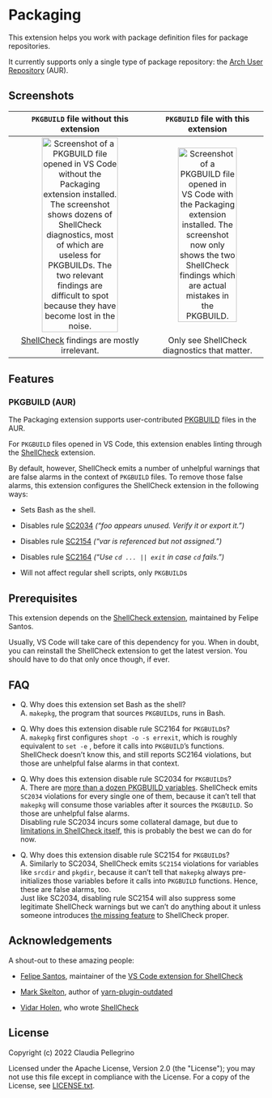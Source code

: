 # Packaging

This extension helps you work with package definition files for
package repositories.

It currently supports only a single type of package repository: the
[Arch User Repository](https://aur.archlinux.org/) (AUR).

## Screenshots

| `PKGBUILD` file without this extension | `PKGBUILD` file with this extension |
|:--------------------------------------:|:-----------------------------------:|
| <img alt="Screenshot of a PKGBUILD file opened in VS Code without the Packaging extension installed. The screenshot shows dozens of ShellCheck diagnostics, most of which are useless for PKGBUILDs. The two relevant findings are difficult to spot because they have become lost in the noise." src="https://raw.githubusercontent.com/claui/vscode-packaging/main/extension/images/screenshot-pkgbuild-without-extension.png" width="75%"> | <img alt="Screenshot of a PKGBUILD file opened in VS Code with the Packaging extension installed. The screenshot now only shows the two ShellCheck findings which are actual mistakes in the PKGBUILD." src="https://raw.githubusercontent.com/claui/vscode-packaging/main/extension/images/screenshot-pkgbuild-with-extension.png" width="75%"> |
| [ShellCheck](https://marketplace.visualstudio.com/items?itemName=timonwong.shellcheck) findings are mostly irrelevant. | Only see ShellCheck diagnostics that matter. |

## Features

### PKGBUILD (AUR)

The Packaging extension supports user-contributed
[PKGBUILD](https://wiki.archlinux.org/title/PKGBUILD) files in the
AUR.

For `PKGBUILD` files opened in VS Code, this extension enables
linting through the
[ShellCheck](https://marketplace.visualstudio.com/items?itemName=timonwong.shellcheck)
extension.

By default, however, ShellCheck emits a number of unhelpful warnings
that are false alarms in the context of `PKGBUILD` files. To remove
those false alarms, this extension configures the ShellCheck
extension in the following ways:

- Sets Bash as the shell.

- Disables rule [SC2034](https://www.shellcheck.net/wiki/SC2034)
  _(“foo appears unused. Verify it or export it.”)_

- Disables rule [SC2154](https://www.shellcheck.net/wiki/SC2154)
  _(“var is referenced but not assigned.”)_

- Disables rule [SC2164](https://www.shellcheck.net/wiki/SC2164)
  _(“Use `cd ... || exit` in case `cd` fails.”)_

- Will not affect regular shell scripts, only `PKGBUILD`s

## Prerequisites

This extension depends on the
[ShellCheck extension](https://marketplace.visualstudio.com/items?itemName=timonwong.shellcheck),
maintained by Felipe Santos.

Usually, VS Code will take care of this dependency for you.
When in doubt, you can reinstall the ShellCheck extension to get the
latest version. You should have to do that only once though, if
ever.

## FAQ

- Q. Why does this extension set Bash as the shell?  
  A. `makepkg`, the program that sources `PKGBUILD`s, runs in Bash.

- Q. Why does this extension disable rule SC2164 for `PKGBUILD`s?  
  A. `makepkg` first configures `shopt -o -s errexit`, which is
     roughly equivalent to `set -e` , before it calls into
     `PKGBUILD`’s functions. ShellCheck doesn’t know this, and
     still reports SC2164 violations, but those are unhelpful false
     alarms in that context.

- Q. Why does this extension disable rule SC2034 for `PKGBUILD`s?  
  A. There are
     [more than a dozen PKGBUILD variables](https://wiki.archlinux.org/title/PKGBUILD).
     ShellCheck emits `SC2034` violations for every single one of
     them, because it can’t tell that `makepkg` will consume those
     variables after it sources the `PKGBUILD`. So those are
     unhelpful false alarms.  
     Disabling rule SC2034 incurs some collateral damage, but due to
     [limitations in ShellCheck itself](https://github.com/koalaman/shellcheck/issues/356),
     this is probably the best we can do for now.

- Q. Why does this extension disable rule SC2154 for `PKGBUILD`s?  
  A. Similarly to SC2034, ShellCheck emits `SC2154` violations for
     variables like `srcdir` and `pkgdir`, because it can’t tell
     that `makepkg` always pre-initializes those variables before it
     calls into `PKGBUILD` functions. Hence, these are false alarms,
     too.  
     Just like SC2034, disabling rule SC2154 will also suppress
     some legitimate ShellCheck warnings but we can’t do anything
     about it unless someone introduces
     [the missing feature](https://github.com/koalaman/shellcheck/issues/356)
     to ShellCheck proper.

## Acknowledgements

A shout-out to these amazing people:

- [Felipe Santos](https://github.com/felipecrs), maintainer of the
  [VS Code extension for ShellCheck](https://github.com/vscode-shellcheck/vscode-shellcheck)

- [Mark Skelton](https://github.com/mskelton), author of
  [yarn-plugin-outdated](https://github.com/mskelton/yarn-plugin-outdated)

- [Vidar Holen](https://github.com/koalaman), who wrote
  [ShellCheck](https://www.shellcheck.net/)

## License

Copyright (c) 2022 Claudia Pellegrino

Licensed under the Apache License, Version 2.0 (the "License");
you may not use this file except in compliance with the License.
For a copy of the License, see [LICENSE.txt](LICENSE.txt).
